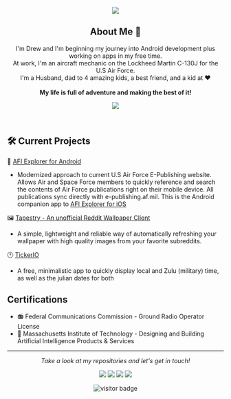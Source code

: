 <p align="center">
  <img src="https://readme-typing-svg.herokuapp.com/?lines=Hello+World+🌎;Welcome+to+my+README!&font=Noto%20Sans&center=true&width=380&height=50">  
</p>

<h2 align="center">About Me 👋</h3>
<p align="center">
I'm Drew and I'm beginning my journey into Android development plus working on apps in my free time. <br /> At work, I'm an aircraft mechanic on the Lockheed Martin C-130J for the U.S Air Force. <br /> I'm a Husband, dad to 4 amazing kids, a best friend, and a kid at ❤️ <br /> <br /><strong>My life is full of adventure and making the best of it!</strong>
</p>
<p align = "center">
  <img src = "https://github-readme-stats.vercel.app/api?username=drewstephensdesigns&show_icons=true&theme=dracula&line_height=20">
</p>

<br />

## 🛠 Current Projects

📓 [AFI Explorer for Android](https://play.google.com/store/apps/details?id=io.github.drewstephenscoding.afiexplorer&hl=en_US&gl=US)  
* Modernized approach to current U.S Air Force E-Publishing website.  Allows Air and Space Force members to quickly reference and search the contents of Air Force publications right on their mobile device. All publications sync directly with e-publishing.af.mil.  This is the Android companion app to [AFI Explorer for iOS](https://apps.apple.com/us/app/afi-explorer/id1564964107?uo=4)  


🖼️ [Tapestry - An unofficial Reddit Wallpaper Client](https://play.google.com/store/apps/details?id=com.github.drewstephenscoding.tapestry&hl=en_US&gl=US) 
* A simple, lightweight and reliable way of automatically refreshing your wallpaper with high quality images from your favorite subreddits.


🕐 [TickerIO](https://play.google.com/store/apps/details?id=com.threetwentyfivedesigns.tickerio&hl=en_US&gl=US)
* A free, minimalistic app to quickly display local and Zulu (military) time, as well as the julian dates for both

## Certifications
- 📻 Federal Communications Commission - Ground Radio Operator License
- 🤖 Massachusetts Institute of Technology - Designing and Building Artificial Intelligence Products &amp; Services

<hr>
<p align="center">
  <i>Take a look at my repositories and let's get in touch!</i>

<p align="center">
<a href="https://github.com/drewstephenscoding/"><img src="https://img.icons8.com/material-outlined/27/ffffff/ball-point-pen.png"/></a>
<a href="https://www.linkedin.com/in/drewstephens/"><img src="https://img.icons8.com/material-outlined/30/ffffff/linkedin.png"/></a>
<a href="https://twitter.com/coding_drew"><img src="https://img.icons8.com/material-outlined/30/ffffff/twitter.png"/></a>
<a href="https://instagram.com/drewstephensdesigns"><img src="https://img.icons8.com/material-outlined/30/ffffff/instagram.png"/></a> 
</p>

<p  align="center">
<!--<img src="https://visitor-badge.glitch.me/badge?page_id=halfrost.halfrost" alt="visitor badge"/>-->
<img src="https://visitor-badge.laobi.icu/badge?page_id=drewstephenscoding.drewstephenscoding" alt="visitor badge"/>       
</p>

</p>
